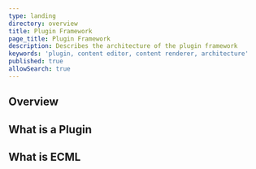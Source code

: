 ```yaml
---
type: landing
directory: overview
title: Plugin Framework  
page_title: Plugin Framework
description: Describes the architecture of the plugin framework 
keywords: 'plugin, content editor, content renderer, architecture'
published: true
allowSearch: true
---
```

## Overview

## What is a Plugin


## What is ECML
